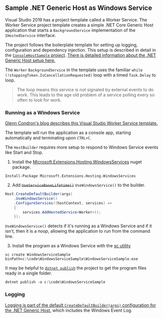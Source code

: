 ﻿## Sample .NET Generic Host as Windows Service

Visual Studio 2019 has a project template called a Worker Service. The Worker Service project template creates a simple .NET Core Generic Host application that starts a `BackgroundService` implementation of the `IHostedService` interface.

The project follows the boilerplate template for setting up logging, configuration and dependency injection. This setup is described in detail in the [`ConsoleHostSample` project](https://github.com/JeffEmery/ConsoleHostSample). [There is detailed information about the .NET Generic Host setup here.](https://docs.microsoft.com/en-us/aspnet/core/fundamentals/host/generic-host?view=aspnetcore-5.0)

The `Worker` `BackgroundService` in the template uses the familiar `while (!stoppingToken.IsCancellationRequested)` loop with a timed `Task.Delay` to loop.

> The loop means this service is not signaled by external events to do work. This leads to the age old problem of a service polling every so often to look for work.

### Running as a Windows Service

[Glenn Condron's blog describes this Visual Studio Worker Service template.](https://devblogs.microsoft.com/aspnet/net-core-workers-as-windows-services/)

The template will run the application as a console app, starting automatically and terminating upon `CTRL+C`.

The `HostBuilder` requires more setup to respond to Windows Service events like Start and Stop.

1. Install the [Microsoft.Extensions.Hosting.WindowsServices](https://www.nuget.org/packages/Microsoft.Extensions.Hosting.WindowsServices/) nuget package.

```
Install-Package Microsoft.Extensions.Hosting.WindowsServices
```

2. Add ~~`UseServiceBaseLifetime()`~~ `UseWindowsService()` to the builder.

```csharp
Host.CreateDefaultBuilder(args)
    .UseWindowsService()
    .ConfigureServices((hostContext, services) =>
    {
        services.AddHostedService<Worker>();
    });
```

`UseWindowsService()` detects if it's running as a Windows Service and if it isn't, then it is a *noop*, allowing the application to run from the command line.

3. Install the program as a Windows Service with the [sc utility](https://docs.microsoft.com/en-us/windows-server/administration/windows-commands/sc-create)

```
sc create WindowsServiceSample binPath=c:\code\WindowsServiceSample\WindowsServiceSample.exe
```

It may be helpful to [`dotnet publish`](https://docs.microsoft.com/en-us/dotnet/core/tools/dotnet-publish) the project to get the program files ready in a single folder.

```
dotnet publish -o c:\code\WindowsServiceSample
```

### Logging

[Logging is part of the default `CreateDefaultBuilder(args)` configuration for the .NET Generic Host.](https://docs.microsoft.com/en-us/aspnet/core/fundamentals/logging/?view=aspnetcore-5.0#logging-providers) which includes the Windows Event Log.


 









